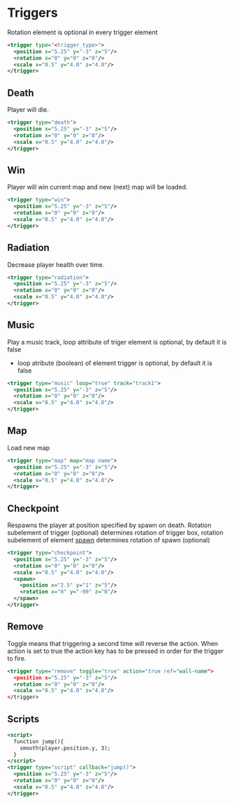 # Triggers

Rotation element is optional in every trigger element

```xml
<trigger type="<trigger_type>">
  <position x="5.25" y="-3" z="5"/>
  <rotation x="0" y="0" z="0"/>
  <scale x="0.5" y="4.0" z="4.0"/>
</trigger>
```
## Death
Player will die. 

```xml
<trigger type="death">
  <position x="5.25" y="-3" z="5"/>
  <rotation x="0" y="0" z="0"/>
  <scale x="0.5" y="4.0" z="4.0"/>
</trigger>
```

## Win
Player will win current map and new (next) map will be loaded.

```xml
<trigger type="win">
  <position x="5.25" y="-3" z="5"/>
  <rotation x="0" y="0" z="0"/>
  <scale x="0.5" y="4.0" z="4.0"/>
</trigger>
```

## Radiation
Decrease player health over time.

```xml
<trigger type="radiation">
  <position x="5.25" y="-3" z="5"/>
  <rotation x="0" y="0" z="0"/>
  <scale x="0.5" y="4.0" z="4.0"/>
</trigger>
```

## Music
Play a music track, loop attribute of triger element is optional, by default it is false
* loop atribute (boolean) of element trigger is optional, by default it is false
 
```xml
<trigger type="music" loop="true" track="track1">
  <position x="5.25" y="-3" z="5"/>
  <rotation x="0" y="0" z="0"/>
  <scale x="0.5" y="4.0" z="4.0"/>
</trigger>
```

## Map
Load new map

```xml
<trigger type="map" map="map name">
  <position x="5.25" y="-3" z="5"/>
  <rotation x="0" y="0" z="0"/>
  <scale x="0.5" y="4.0" z="4.0"/>
</trigger>
```

## Checkpoint
Respawns the player at position specified by spawn on death. Rotation subelement of trigger (optional) determines rotation of trigger box, rotation subelement of element <a href="https://github.com/senbar/specification/blob/RadixEngine/formats/map.md#spawn-position">spawn</a> determines rotation of spawn (optional)

```xml
<trigger type="checkpoint">
  <position x="5.25" y="-3" z="5"/>
  <rotation x="0" y="0" z="0"/>
  <scale x="0.5" y="4.0" z="4.0"/>
  <spawn>
    <position x="2.5" y="1" z="5"/>
    <rotation x="0" y="-90" z="0"/>
  </spawn>
</trigger>
```

## Remove
Toggle means that triggering a second time will reverse the action.
When action is set to true the action key has to be pressed in order for the trigger to fire.

```xml
<trigger type="remove" toggle="true" action="true ref="wall-name">
  <position x="5.25" y="-3" z="5"/>
  <rotation x="0" y="0" z="0"/>
  <scale x="0.5" y="4.0" z="4.0"/>
</trigger>
```

## Scripts

```xml
<script>
  function jump(){
    smooth(player.position.y, 3);
  }
</script>
<trigger type="script" callback="jump()">
  <position x="5.25" y="-3" z="5"/>
  <rotation x="0" y="0" z="0"/>
  <scale x="0.5" y="4.0" z="4.0"/>
</trigger>
```
